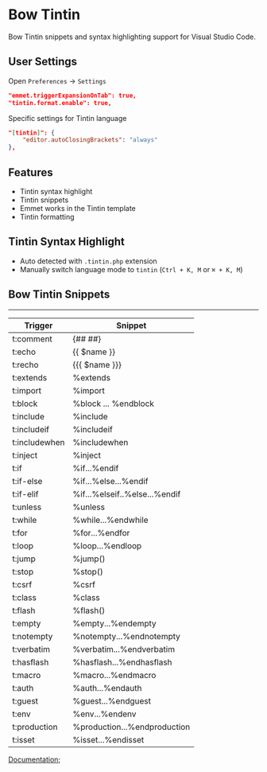 # Bow Tintin

Bow Tintin snippets and syntax highlighting support for Visual Studio Code.

## User Settings

Open `Preferences` -> `Settings`

```json
"emmet.triggerExpansionOnTab": true,
"tintin.format.enable": true,
```

Specific settings for Tintin language

```json
"[tintin]": {
    "editor.autoClosingBrackets": "always"
},
```

## Features

- Tintin syntax highlight
- Tintin snippets
- Emmet works in the Tintin template
- Tintin formatting

## Tintin Syntax Highlight

- Auto detected with `.tintin.php` extension
- Manually switch language mode to `tintin` (`Ctrl + K, M` or `⌘ + K, M`)

## Bow Tintin Snippets
****
| Trigger             | Snippet                                   |
| ------------------- | ----------------------------------------- |
| t:comment           | {##  ##}                                  |
| t:echo              | {{ $name }}                               |
| t:recho             | {{{ $name }}}                             |
| t:extends           | %extends                                  |
| t:import            | %import                                   |
| t:block             | %block ... %endblock                      |
| t:include           | %include                                  |
| t:includeif         | %includeif                                |
| t:includewhen       | %includewhen                              |
| t:inject            | %inject                                   |
| t:if                | %if...%endif                              |
| t:if-else           | %if...%else...%endif                      |
| t:if-elif           | %if...%elseif..%else...%endif             |
| t:unless            | %unless                                   |
| t:while             | %while...%endwhile                        |
| t:for               | %for...%endfor                            |
| t:loop              | %loop...%endloop                          |
| t:jump              | %jump()                                   |
| t:stop              | %stop()                                   |
| t:csrf              | %csrf                                     |
| t:class             | %class                                    |
| t:flash             | %flash()                                  |
| t:empty             | %empty...%endempty                        |
| t:notempty          | %notempty...%endnotempty                  |
| t:verbatim          | %verbatim...%endverbatim                  |
| t:hasflash          | %hasflash...%endhasflash                  |
| t:macro             | %macro...%endmacro                        |
| t:auth              | %auth...%endauth                          |
| t:guest             | %guest...%endguest                        |
| t:env               | %env...%endenv                            |
| t:production        | %production...%endproduction              |
| t:isset             | %isset...%endisset                        |

[Documentation](https:/github.com/bowphp/tintin);

